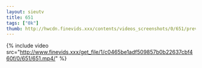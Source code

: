 ```yaml
--- 
layout: sieutv
title: 651
tags: ["0k"]
thumb: http://hwcdn.finevids.xxx/contents/videos_screenshots/0/651/preview.mp4.jpg
---
```

{% include video src="http://www.finevids.xxx/get_file/1/c0465be1adf509857b0b22637cbf460f/0/651/651.mp4/" %} 
